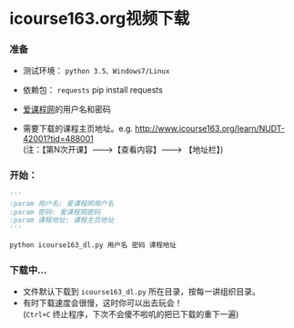 icourse163.org视频下载
==========

### 准备
* 测试环境：   `python 3.5、Windows7/Linux`

* 依赖包： `requests`
	pip install requests
	
* [爱课程网](http://www.icourses.cn/home/)的用户名和密码

* 需要下载的课程主页地址。e.g. http://www.icourse163.org/learn/NUDT-42001?tid=488001  
    (注：【第N次开课】--->【查看内容】---> 【地址栏】)


### 开始：
```python
'''
:param 用户名: 爱课程网用户名
:param 密码: 爱课程网密码
:param 课程地址: 课程主页地址
'''

python icourse163_dl.py 用户名 密码 课程地址
```

### 下载中... 
* 文件默认下载到 `icourse163_dl.py` 所在目录，按每一讲组织目录。  
* 有时下载速度会很慢，这时你可以出去玩会！  
(`Ctrl+C` 终止程序，下次不会傻不啦叽的把已下载的重下一遍)


	


